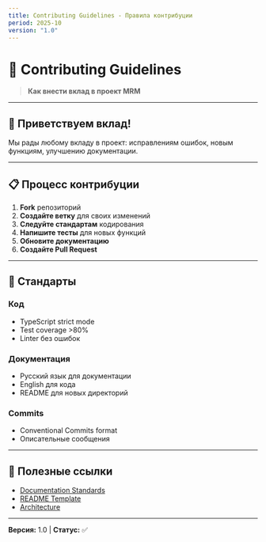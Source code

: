 ```yaml
---
title: Contributing Guidelines - Правила контрибуции
period: 2025-10
version: "1.0"
---
```


# 🤝 Contributing Guidelines

> **Как внести вклад в проект MRM**

---

## 🎯 Приветствуем вклад!

Мы рады любому вкладу в проект: исправлениям ошибок, новым функциям, улучшению документации.

---

## 📋 Процесс контрибуции

1. **Fork** репозиторий
2. **Создайте ветку** для своих изменений
3. **Следуйте стандартам** кодирования
4. **Напишите тесты** для новых функций
5. **Обновите документацию**
6. **Создайте Pull Request**

---

## 📝 Стандарты

### Код
- TypeScript strict mode
- Test coverage >80%
- Linter без ошибок

### Документация
- Русский язык для документации
- English для кода
- README для новых директорий

### Commits
- Conventional Commits format
- Описательные сообщения

---

## 🔗 Полезные ссылки

- [Documentation Standards](../09_DEVELOPMENT/DOCUMENTATION_STANDARDS.md)
- [README Template](./README_TEMPLATE.md)
- [Architecture](../08_ARCHITECTURE/)

---

**Версия:** 1.0 | **Статус:** ✅

